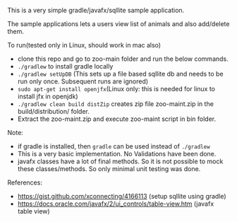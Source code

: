 This is a very simple gradle/javafx/sqllite sample application.

The sample applications lets a users view list of animals and also add/delete them.

To run(tested only in Linux, should work in mac also) 

* clone this repo and go to zoo-main folder and run the below commands.
* `./gradlew` to install gradle locally
* `./gradlew setUpDB` (This sets up a file based sqllite db and needs to be run only once. Subsequent runs are ignored)
* `sudo apt-get install openjfx`(Linux only: this is needed for linux to install jfx in openjdk)
* `./gradlew clean build distZip` creates zip file zoo-maint.zip in the build/distribution/ folder.
* Extract the zoo-maint.zip and execute zoo-maint script in bin folder.

Note:
* if gradle is installed, then `gradle` can be used instead of `./gradlew` 
* This is a very basic implementation. No Validations have been done.
* javafx classes have a lot of final methods. So it is not possible to mock these classes/methods. So only minimal unit testing was done.

References:

* https://gist.github.com/xconnecting/4166113 (setup sqllite using gradle)
* https://docs.oracle.com/javafx/2/ui_controls/table-view.htm (javafx table view)